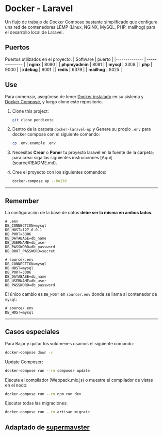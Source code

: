 # Docker - Laravel

Un flujo de trabajo de Docker Compose bastante simplificado que configura una red de contenedores LEMP (Linux, NGINX, MySQL, PHP, mailhog) para el desarrollo local de Laravel.

## Puertos

Puertos utilizados en el proyecto:
| Software | puerto |
|-------------- | -------------- |
| **nginx** | 8080 |
| **phpmyadmin** | 8081 |
| **mysql** | 3306 |
| **php** | 9000 |
| **xdebug** | 9001 |
| **redis** | 6379 |
| **mailhog** | 8025 |

## Use

Para comenzar, asegúrese de tener [Docker instalado](https://docs.docker.com/) en su sistema y [Docker Compose](https://docs.docker.com/compose/install/), y luego clone este repositorio.

1. Clone this project:

   ```sh
   git clone pendiente
   ```

2. Dentro de la carpeta `docker-laravel-up` y Genere su propio `.env` para docker compose con el siguiente comando:

   ```sh
   cp .env.example .env
   ```

3. Necesitas **Crear** o **Poner** tu proyecto laravel en la fuente de la carpeta; para crear siga las siguientes instrucciones [Aquí] (source/README.md).

4. Cree el proyecto con los siguientes comandos:

   ```sh
   docker-compose up --build
   ```

---

## Remember

La configuración de la base de datos **debe ser la misma en ambos lados**.

```dotenv
# .env
DB_CONNECTION=mysql
DB_HOST=127.0.0.1
DB_PORT=3306
DB_DATABASE=db_name
DB_USERNAME=db_user
DB_PASSWORD=db_password
DB_ROOT_PASSWORD=secret
```

```dotenv
# source/.env
DB_CONNECTION=mysql
DB_HOST=mysql
DB_PORT=3306
DB_DATABASE=db_name
DB_USERNAME=db_user
DB_PASSWORD=db_password
```

El único cambio es `DB_HOST` en `source/.env` donde se llama al contenedor de `mysql`:

```dotenv
# source/.env
DB_HOST=mysql
```

---

## Casos especiales

Para Bajar y quitar los volúmenes usamos el siguiente comando:

```sh
docker-compose down -v
```

Update Composer:

```sh
docker-compose run --rm composer update
```

Ejecute el compilador (Webpack.mix.js) o muestre el compilador de vistas en el nodo:

```sh
docker-compose run --rm npm run dev
```

Ejecutar todas las migraciones:

```sh
docker-compose run --rm artisan migrate
```

## Adaptado de [supermavster](https://github.com/supermavster/docker-laravel-8)
